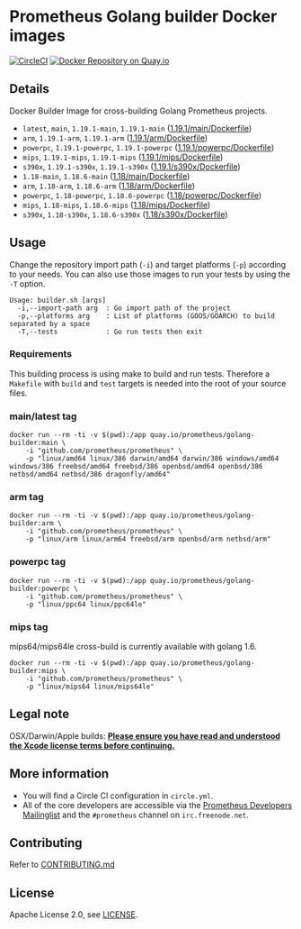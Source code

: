 # Prometheus Golang builder Docker images

[![CircleCI](https://circleci.com/gh/prometheus/golang-builder/tree/master.svg?style=shield)][circleci]
[![Docker Repository on Quay.io](https://quay.io/repository/prometheus/golang-builder/status)][quayio]

## Details

Docker Builder Image for cross-building Golang Prometheus projects.

- `latest`, `main`, `1.19.1-main`, `1.19.1-main` ([1.19.1/main/Dockerfile](1.19.1/main/Dockerfile))
- `arm`, `1.19.1-arm`, `1.19.1-arm` ([1.19.1/arm/Dockerfile](1.19.1/arm/Dockerfile))
- `powerpc`, `1.19.1-powerpc`, `1.19.1-powerpc` ([1.19.1/powerpc/Dockerfile](1.19.1/powerpc/Dockerfile))
- `mips`, `1.19.1-mips`, `1.19.1-mips` ([1.19.1/mips/Dockerfile](1.19.1/mips/Dockerfile))
- `s390x`, `1.19.1-s390x`, `1.19.1-s390x` ([1.19.1/s390x/Dockerfile](1.19.1/s390x/Dockerfile))
- `1.18-main`, `1.18.6-main` ([1.18/main/Dockerfile](1.18/main/Dockerfile))
- `arm`, `1.18-arm`, `1.18.6-arm` ([1.18/arm/Dockerfile](1.18/arm/Dockerfile))
- `powerpc`, `1.18-powerpc`, `1.18.6-powerpc` ([1.18/powerpc/Dockerfile](1.18/powerpc/Dockerfile))
- `mips`, `1.18-mips`, `1.18.6-mips` ([1.18/mips/Dockerfile](1.18/mips/Dockerfile))
- `s390x`, `1.18-s390x`, `1.18.6-s390x` ([1.18/s390x/Dockerfile](1.18/s390x/Dockerfile))

## Usage

Change the repository import path (`-i`) and target platforms (`-p`) according to your needs.
You can also use those images to run your tests by using the `-T` option.

```
Usage: builder.sh [args]
  -i,--import-path arg  : Go import path of the project
  -p,--platforms arg    : List of platforms (GOOS/GOARCH) to build separated by a space
  -T,--tests            : Go run tests then exit
```

### Requirements

This building process is using make to build and run tests.
Therefore a `Makefile` with `build` and `test` targets is needed into the root of your source files.

### main/latest tag

```
docker run --rm -ti -v $(pwd):/app quay.io/prometheus/golang-builder:main \
    -i "github.com/prometheus/prometheus" \
    -p "linux/amd64 linux/386 darwin/amd64 darwin/386 windows/amd64 windows/386 freebsd/amd64 freebsd/386 openbsd/amd64 openbsd/386 netbsd/amd64 netbsd/386 dragonfly/amd64"
```

### arm tag

```
docker run --rm -ti -v $(pwd):/app quay.io/prometheus/golang-builder:arm \
    -i "github.com/prometheus/prometheus" \
    -p "linux/arm linux/arm64 freebsd/arm openbsd/arm netbsd/arm"
```

### powerpc tag

```
docker run --rm -ti -v $(pwd):/app quay.io/prometheus/golang-builder:powerpc \
    -i "github.com/prometheus/prometheus" \
    -p "linux/ppc64 linux/ppc64le"
```

### mips tag

mips64/mips64le cross-build is currently available with golang 1.6.

```
docker run --rm -ti -v $(pwd):/app quay.io/prometheus/golang-builder:mips \
    -i "github.com/prometheus/prometheus" \
    -p "linux/mips64 linux/mips64le"
```

## Legal note

OSX/Darwin/Apple builds:
**[Please ensure you have read and understood the Xcode license
   terms before continuing.](https://www.apple.com/legal/sla/docs/xcode.pdf)**

## More information

  * You will find a Circle CI configuration in `circle.yml`.
  * All of the core developers are accessible via the [Prometheus Developers Mailinglist](https://groups.google.com/forum/?fromgroups#!forum/prometheus-developers) and the `#prometheus` channel on `irc.freenode.net`.

## Contributing

Refer to [CONTRIBUTING.md](CONTRIBUTING.md)

## License

Apache License 2.0, see [LICENSE](LICENSE).

[quayio]: https://quay.io/repository/prometheus/golang-builder
[circleci]: https://circleci.com/gh/prometheus/golang-builder

